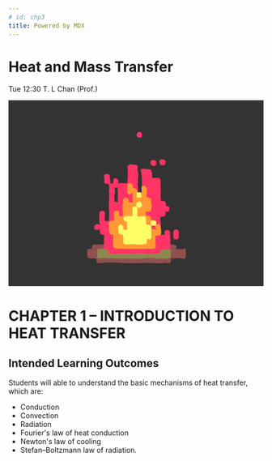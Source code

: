 ```yaml
---
# id: chp3
title: Powered by MDX
---
```


# Heat and Mass Transfer
Tue	12:30
T. L Chan (Prof.)

![](assets/d8s4e1x-e4099899-9664-41cb-a631-1464b6dac6b8.gif)
# CHAPTER 1 – INTRODUCTION TO HEAT TRANSFER

## Intended Learning Outcomes

Students will able to understand the basic mechanisms of heat transfer, which are:
- Conduction
- Convection
- Radiation 
- Fourier's law of heat conduction
- Newton's law of cooling
- Stefan–Boltzmann law of radiation.